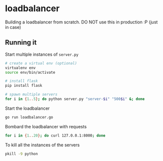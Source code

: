 # loadbalancer

Building a loadbalancer from scratch. DO NOT use this in production :P (just in case)

## Running it

Start multiple instances of `server.py`

```bash
# create a virtual env (optional)
virtualenv env
source env/bin/activate

# install flask
pip install flask

# spawn multiple servers
for i in {1..5}; do python server.py "server-$i" "500$i" &; done
```

Start the loadbalancer

```bash
go run loadbalancer.go
```

Bombard the loadbalancer with requests

```bash
for i in {1..20}; do curl 127.0.0.1:8000; done
```

To kill all the instances of the servers

```bash
pkill -9 python
```
